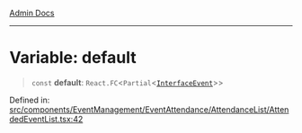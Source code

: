 [Admin Docs](/)

***

# Variable: default

> `const` **default**: `React.FC`\<`Partial`\<[`InterfaceEvent`](../../../../../../types/Event/interface/interfaces/InterfaceEvent.md)\>\>

Defined in: [src/components/EventManagement/EventAttendance/AttendanceList/AttendedEventList.tsx:42](https://github.com/PalisadoesFoundation/talawa-admin/blob/main/src/components/EventManagement/EventAttendance/AttendanceList/AttendedEventList.tsx#L42)
